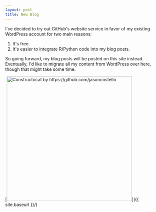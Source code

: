 ```yaml
---
layout: post
title: New Blog
---
```


I've decided to try out GitHub's website service in favor of my existing WordPress account for two main reasons:  
1. It's free.  
2. It's easier to integrate R/Python code into my blog posts.  

So going forward, my blog posts will be posted on this site instead. Eventually, I'd like to migrate all my content from WordPress over here, though that might take some time.


[<img src="{{ site.baseurl }}/images/404.jpg" alt="Constructocat by https://github.com/jasoncostello" style="width: 400px;"/>]({{ site.baseurl }}/)
